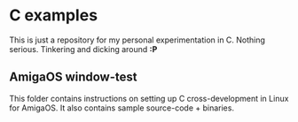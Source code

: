 # C examples

This is just a repository for my personal experimentation in C.
Nothing serious. Tinkering and dicking around **:P**

## AmigaOS window-test

This folder contains instructions on setting up C cross-development in Linux for AmigaOS. It also contains sample source-code + binaries.
